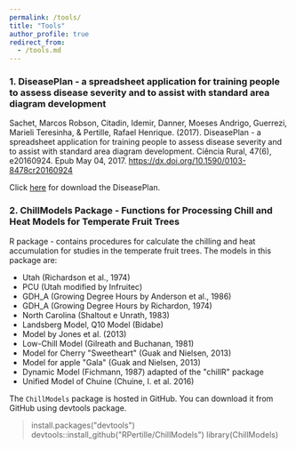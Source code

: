 ```yaml
---
permalink: /tools/
title: "Tools"
author_profile: true
redirect_from: 
  - /tools.md
---
```



### 1. DiseasePlan - a spreadsheet application for training people to assess disease severity and to assist with standard area diagram development

Sachet, Marcos Robson, Citadin, Idemir, Danner, Moeses Andrigo, Guerrezi, Marieli Teresinha, & Pertille, Rafael Henrique. (2017). DiseasePlan - a spreadsheet application for training people to assess disease severity and to assist with standard area diagram development. Ciência Rural, 47(6), e20160924. Epub May 04, 2017. <https://dx.doi.org/10.1590/0103-8478cr20160924>

Click [here](https://www.researchgate.net/publication/308948364_DiseasePlan_-_a_spreadsheet_application_for_training_people_to_assess_disease_severity_and_to_assist_with_standard_area_diagram_development_DownloadUnzip_Run_DiseasePlanxlsm) for download the DiseasePlan.


### 2. ChillModels Package - Functions for Processing Chill and Heat Models for Temperate Fruit Trees

R package - contains procedures for calculate the chilling and heat accumulation for studies in the temperate fruit trees. The models in this package are:
 - Utah (Richardson et al., 1974)  
 - PCU (Utah modified by Infruitec)  
 - GDH_A (Growing Degree Hours by Anderson et al., 1986)  
 - GDH_A (Growing Degree Hours by Richardon, 1974)  
 - North Carolina (Shaltout e Unrath, 1983)  
 - Landsberg Model, Q10 Model (Bidabe)  
 - Model by Jones et al. (2013)  
 - Low-Chill Model (Gilreath and Buchanan, 1981)  
 - Model for Cherry "Sweetheart" (Guak and Nielsen, 2013)  
 - Model for apple "Gala" (Guak and Nielsen, 2013)  
 - Dynamic Model (Fichmann, 1987) adapted of the "chillR" package  
 - Unified Model of Chuine (Chuine, I. et al. 2016)

The `ChillModels` package is hosted in GitHub. You can download it from GitHub using devtools package.


>install.packages("devtools")
>devtools::install_github("RPertille/ChillModels")
>library(ChillModels)

